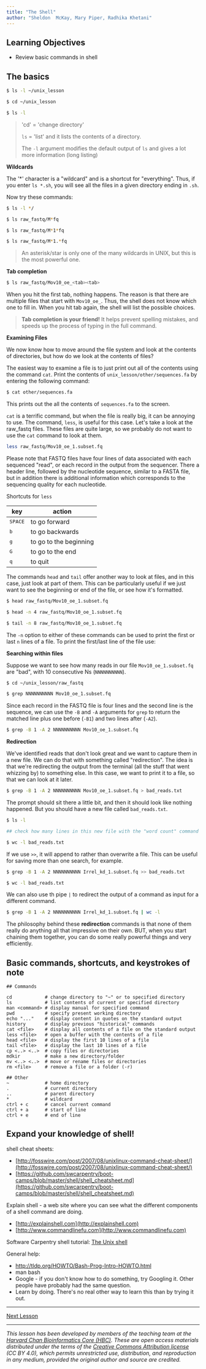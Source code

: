 ```yaml
---
title: "The Shell"
author: "Sheldon  McKay, Mary Piper, Radhika Khetani"
---
```


## Learning Objectives
- Review basic commands in shell

## The basics

```bash
$ ls -l ~/unix_lesson

$ cd ~/unix_lesson

$ ls -l
```

> 'cd' = 'change directory'
>
> `ls` = 'list' and it lists the contents of a directory.
>
> The `-l` argument modifies the default output of `ls` and gives a lot more information (long listing)

**Wildcards**

The '*' character is a "wildcard" and is a shortcut for "everything". Thus, if you enter `ls *.sh`, you will see all the files in a given directory ending in `.sh`. 

Now try these commands:

```bash
$ ls -l */

$ ls raw_fastq/M*fq

$ ls raw_fastq/M*1*fq

$ ls raw_fastq/M*1.*fq
```

> An asterisk/star is only one of the many wildcards in UNIX, but this is the most powerful one.

**Tab completion**

```bash
$ ls raw_fastq/Mov10_oe_<tab><tab>
```

When you hit the first tab, nothing happens. The reason is that there are multiple files that start with `Mov10_oe_`. Thus, the shell does not know which one to fill in. When you hit tab again, the shell will list the possible choices.

> **Tab completion is your friend!** It helps prevent spelling mistakes, and speeds up the process of typing in the full command.

**Examining Files**

We now know how to move around the file system and look at the contents of directories, but how do we look at the contents of files?

The easiest way to examine a file is to just print out all of the contents using the command `cat`. Print the contents of `unix_lesson/other/sequences.fa` by entering the following command:

```bash
$ cat other/sequences.fa
```

This prints out the all the contents of `sequences.fa` to the screen.

`cat` is a terrific command, but when the file is really big, it can be annoying to use. The command, `less`, is useful for this case. Let's take a look at the raw_fastq files. These files are quite large, so we probably do not want to use the `cat` command to look at them. 

```bash
less raw_fastq/Mov10_oe_1.subset.fq
```

Please note that FASTQ files have four lines of data associated with each sequenced "read", or each record in the output from the sequencer. There a header line, followed by the nucleotide sequence, similar to a FASTA file, but in addition there is additional information which corresponds to the sequencing quality for each nucleotide. 

<span class="caption">Shortcuts for `less`</span>

| key              | action                 |
| ---------------- | ---------------------- |
| <kbd>SPACE</kbd> | to go forward          |
| <kbd>b</kbd>     | to go backwards        |
| <kbd>g</kbd>     | to go to the beginning |
| <kbd>G</kbd>     | to go to the end       |
| <kbd>q</kbd>     | to quit                |


The commands  `head` and `tail` offer another way to look at files, and in this case, just look at part of them. This can be particularly useful if we just want to see the beginning or end of the file, or see how it's formatted.

```bash
$ head raw_fastq/Mov10_oe_1.subset.fq

$ head -n 4 raw_fastq/Mov10_oe_1.subset.fq
```

```bash
$ tail -n 8 raw_fastq/Mov10_oe_1.subset.fq
```

The `-n` option to either of these commands can be used to print the first or last `n` lines of a file. To print the first/last line of the file use:

**Searching within files**

Suppose we want to see how many reads in our file `Mov10_oe_1.subset.fq` are "bad", with 10 consecutive Ns (`NNNNNNNNNN`).

```bash
$ cd ~/unix_lesson/raw_fastq

$ grep NNNNNNNNNN Mov10_oe_1.subset.fq
```

Since each record in the FASTQ file is four lines and the second line is the sequence, we can use the `-B` and `-A` arguments for `grep` to return the matched line plus one before (`-B1`) and two lines after (`-A2`).

```bash
$ grep -B 1 -A 2 NNNNNNNNNN Mov10_oe_1.subset.fq
```

**Redirection**

We've identified reads that don't look great and we want to capture them in a new file. We can do that with something called "redirection". The idea is that we're redirecting the output from the terminal (all the stuff that went whizzing by) to something else. In this case, we want to print it to a file, so that we can look at it later.

```bash
$ grep -B 1 -A 2 NNNNNNNNNN Mov10_oe_1.subset.fq > bad_reads.txt
```

The prompt should sit there a little bit, and then it should look like nothing happened. But you should have a new file called `bad_reads.txt`. 

```bash
$ ls -l

## check how many lines in this new file with the "word count" command and the `-l` modifier to only show the  number of lines

$ wc -l bad_reads.txt
```

If we use `>>`, it will append to rather than overwrite a file.  This can be useful for saving more than one search, for example.
    
```bash
$ grep -B 1 -A 2 NNNNNNNNNN Irrel_kd_1.subset.fq >> bad_reads.txt

$ wc -l bad_reads.txt
```

We can also use th pipe `|` to redirect the output of a command as input for a different command.

```bash
$ grep -B 1 -A 2 NNNNNNNNNN Irrel_kd_1.subset.fq | wc -l
```

The philosophy behind these **redirection** commands is that none of them really do anything all that impressive on their own. BUT, when you start chaining them together, you can do some really powerful things and very efficiently. 

## Basic commands, shortcuts, and keystrokes of note

```
## Commands

cd            # change directory to "~" or to specified directory
ls            # list contents of current or specified directory
man <command> # display manual for specified command
pwd           # specify present working directory
echo "..."    # display content in quotes on the standard output
history       # display previous "historical" commands
cat <file>    # display all contents of a file on the standard output
less <file>   # open a buffer with the contents of a file
head <file>   # display the first 10 lines of a file
tail <file>   # display the last 10 lines of a file
cp <..> <..>  # copy files or directories
mdkir         # make a new directory/folder
mv <..> <..>  # move or rename files or directories
rm <file>     # remove a file or a folder (-r)

## Other
~             # home directory
.             # current directory
..            # parent directory
*             # wildcard
ctrl + c      # cancel current command
ctrl + a      # start of line
ctrl + e      # end of line
```

## Expand your knowledge of shell!

shell cheat sheets:

* [http://fosswire.com/post/2007/08/unixlinux-command-cheat-sheet/](http://fosswire.com/post/2007/08/unixlinux-command-cheat-sheet/)
* [https://github.com/swcarpentry/boot-camps/blob/master/shell/shell_cheatsheet.md](https://github.com/swcarpentry/boot-camps/blob/master/shell/shell_cheatsheet.md)

Explain shell - a web site where you can see what the different components of
a shell command are doing. 

* [http://explainshell.com](http://explainshell.com)
* [http://www.commandlinefu.com](http://www.commandlinefu.com)

Software Carpentry shell tutorial: [The Unix shell](http://software-carpentry.org/v4/shell/index.html)

General help:

- http://tldp.org/HOWTO/Bash-Prog-Intro-HOWTO.html
- man bash
- Google - if you don't know how to do something, try Googling it. Other people
have probably had the same question.
- Learn by doing. There's no real other way to learn this than by trying it
out.  

***

[Next Lesson](https://hbctraining.github.io/Training-modules/Intermediate_shell/lessons/vim.html)

***

*This lesson has been developed by members of the teaching team at the [Harvard Chan Bioinformatics Core (HBC)](http://bioinformatics.sph.harvard.edu/). These are open access materials distributed under the terms of the [Creative Commons Attribution license](https://creativecommons.org/licenses/by/4.0/) (CC BY 4.0), which permits unrestricted use, distribution, and reproduction in any medium, provided the original author and source are credited.*

